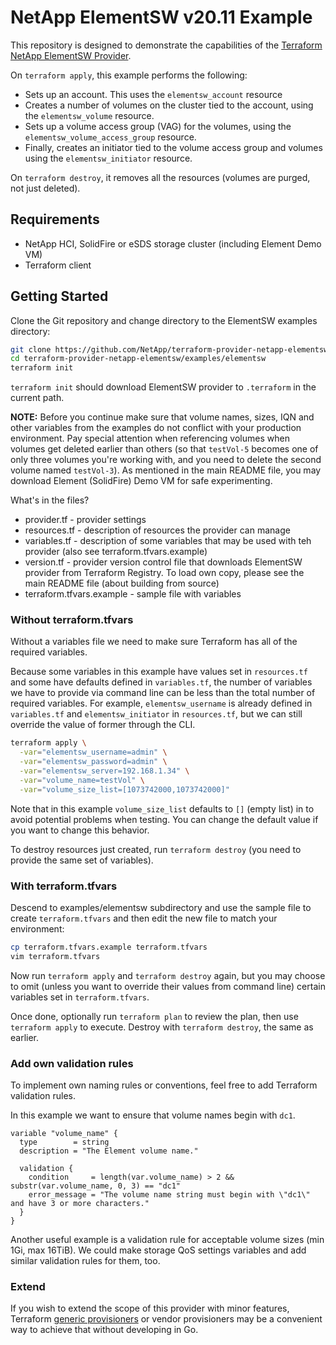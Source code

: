# NetApp ElementSW v20.11 Example

This repository is designed to demonstrate the capabilities of the [Terraform
NetApp ElementSW Provider][ref-tf-elementsw].

[ref-tf-elementsw]: https://registry.terraform.io/providers/NetApp/netapp-elementsw/latest

On `terraform apply`, this example performs the following:

* Sets up an account. This uses the `elementsw_account` resource
* Creates a number of volumes on the cluster tied to the account,
  using the `elementsw_volume` resource.
* Sets up a volume access group (VAG) for the volumes, using the
  `elementsw_volume_access_group` resource.
* Finally, creates an initiator tied to the volume access group and volumes using
  the `elementsw_initiator` resource.

On `terraform destroy`, it removes all the resources (volumes are purged, not just deleted).

## Requirements

* NetApp HCI, SolidFire or eSDS storage cluster (including Element Demo VM)
* Terraform client

## Getting Started

Clone the Git repository and change directory to the ElementSW examples directory:

```sh
git clone https://github.com/NetApp/terraform-provider-netapp-elementsw
cd terraform-provider-netapp-elementsw/examples/elementsw
terraform init
```

`terraform init` should download ElementSW provider to `.terraform` in the current path.

**NOTE:** Before you continue make sure that volume names, sizes, IQN and other variables from the examples do not conflict with your production environment. Pay special attention when referencing volumes when volumes get deleted earlier than others (so that `testVol-5` becomes one of only three volumes you're working with, and you need to delete the second volume named `testVol-3`). As mentioned in the main README file, you may download Element (SolidFire) Demo VM for safe experimenting.

What's in the files?

- provider.tf - provider settings
- resources.tf - description of resources the provider can manage
- variables.tf - description of some variables that may be used with teh provider (also see terraform.tfvars.example)
- version.tf - provider version control file that downloads ElementSW provider from Terraform Registry. To load own copy, please see the main README file (about building from source)
- terraform.tfvars.example - sample file with variables

### Without terraform.tfvars

Without a variables file we need to make sure Terraform has all of the required variables.

Because some variables in this example have values set in `resources.tf` and some have defaults defined in `variables.tf`, the number of variables we have to provide via command line can be less than the total number of required variables. For example, `elementsw_username` is already defined in `variables.tf` and `elementsw_initiator` in `resources.tf`, but we can still override the value of former through the CLI.

```sh
terraform apply \
  -var="elementsw_username=admin" \
  -var="elementsw_password=admin" \
  -var="elementsw_server=192.168.1.34" \
  -var="volume_name=testVol" \
  -var="volume_size_list=[1073742000,1073742000]"
```

Note that in this example `volume_size_list` defaults to `[]` (empty list) in  to avoid potential problems when testing. You can change the default value if you want to change this behavior.

To destroy resources just created, run `terraform destroy` (you need to provide the same set of variables).

### With terraform.tfvars

Descend to examples/elementsw subdirectory and use the sample file to create `terraform.tfvars` and then edit the new file to match your environment:

```sh
cp terraform.tfvars.example terraform.tfvars
vim terraform.tfvars
```

Now run `terraform apply` and `terraform destroy` again, but you may choose to omit (unless you want to override their values from command line) certain variables set in `terraform.tfvars`.

Once done, optionally run `terraform plan` to review the plan, then use `terraform apply` to execute. Destroy with `terraform destroy`, the same as earlier.

### Add own validation rules

To implement own naming rules or conventions, feel free to add Terraform validation rules.

In this example we want to ensure that volume names begin with `dc1`.

```hcl
variable "volume_name" {
  type        = string
  description = "The Element volume name."

  validation {
    condition     = length(var.volume_name) > 2 && substr(var.volume_name, 0, 3) == "dc1"
    error_message = "The volume name string must begin with \"dc1\" and have 3 or more characters."
  }
}
```

Another useful example is a validation rule for acceptable volume sizes (min 1Gi, max 16TiB). We could make storage QoS settings variables and add similar validation rules for them, too.

### Extend

If you wish to extend the scope of this provider with minor features, Terraform [generic provisioners](https://www.terraform.io/docs/language/resources/provisioners/file.html) or vendor provisioners may be a convenient way to achieve that without developing in Go.
